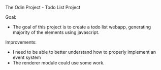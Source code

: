 The Odin Project - Todo List Project

Goal:
- The goal of this project is to create a todo list webapp, generating majority of the elements using javascript.

Improvements:
- I need to be able to better understand how to properly implement an event system
- The renderer module could use some work.